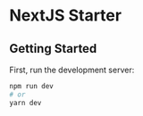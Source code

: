 # NextJS Starter

## Getting Started

First, run the development server:

```bash
npm run dev
# or
yarn dev
```
